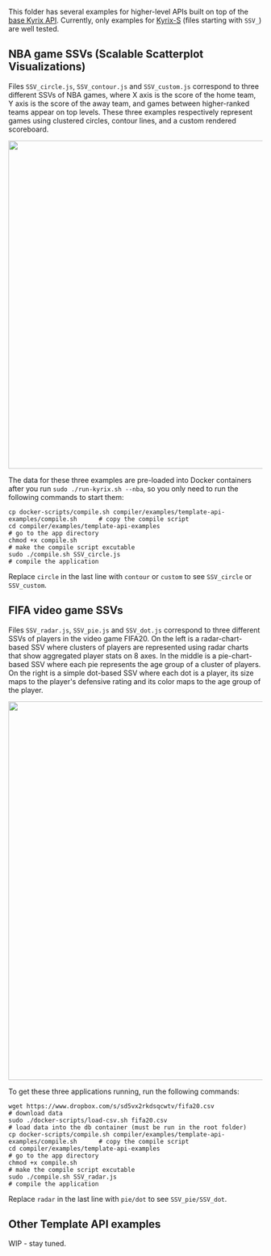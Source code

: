 This folder has several examples for higher-level APIs built on top of the [base Kyrix API](https://github.com/tracyhenry/Kyrix/wiki/API-Reference). Currently, only examples for [Kyrix-S](https://github.com/tracyhenry/Kyrix/wiki/Kyrix%E2%80%90S-API-Reference) (files starting with `SSV_`) are well tested. 

## NBA game SSVs (Scalable Scatterplot Visualizations)
Files `SSV_circle.js`, `SSV_contour.js` and `SSV_custom.js` correspond to three different SSVs of NBA games, where X axis is the score of the home team, Y axis is the score of the away team, and games between higher-ranked teams appear on top levels. These three examples respectively represent games using clustered circles, contour lines, and a custom rendered scoreboard. 

<p align="center">
  <img src="https://media.giphy.com/media/f94zuFbegahKMguIed/giphy.gif" width="650" />
</p>

The data for these three examples are pre-loaded into Docker containers after you run `sudo ./run-kyrix.sh --nba`, so you only need to run the following commands to start them:
```
cp docker-scripts/compile.sh compiler/examples/template-api-examples/compile.sh      # copy the compile script
cd compiler/examples/template-api-examples                                           # go to the app directory
chmod +x compile.sh                                                                  # make the compile script excutable
sudo ./compile.sh SSV_circle.js                                                      # compile the application
```
Replace `circle` in the last line with `contour` or `custom` to see `SSV_circle` or `SSV_custom`. 

## FIFA video game SSVs
Files `SSV_radar.js`, `SSV_pie.js` and `SSV_dot.js` correspond to three different SSVs of players in the video game FIFA20. On the left is a radar-chart-based SSV where clusters of players are represented using radar charts that show aggregated player stats on 8 axes. In the middle is a pie-chart-based SSV where each pie represents the age group of a cluster of players. On the right is a simple dot-based SSV where each dot is a player, its size maps to the player's defensive rating and its color maps to the age group of the player. 

<p align="center">
  <img src="https://media.giphy.com/media/JThqBUcoeCw2rhZB1k/giphy.gif" width="750" />
</p>

To get these three applications running, run the following commands:
```
wget https://www.dropbox.com/s/sd5vx2rkdsqcwtv/fifa20.csv                            # download data
sudo ./docker-scripts/load-csv.sh fifa20.csv                                         # load data into the db container (must be run in the root folder)
cp docker-scripts/compile.sh compiler/examples/template-api-examples/compile.sh      # copy the compile script
cd compiler/examples/template-api-examples                                           # go to the app directory
chmod +x compile.sh                                                                  # make the compile script excutable
sudo ./compile.sh SSV_radar.js                                                       # compile the application
```
Replace `radar` in the last line with `pie/dot` to see `SSV_pie/SSV_dot`. 

## Other Template API examples
WIP - stay tuned. 
